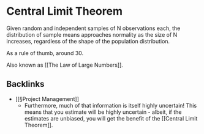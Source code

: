 # Central Limit Theorem
Given random and independent samples of N observations each, the distribution of sample means approaches normality as the size of N increases, regardless of the shape of the population distribution.

As a rule of thumb, around 30.

Also known as [[The Law of Large Numbers]].

## Backlinks
* [[§Project Management]]
	* Furthermore, much of that information is itself highly uncertain! This means that you estimate will be highly uncertain - albeit, if the estimates are unbiased, you will get the benefit of the [[Central Limit Theorem]]. 

<!-- #Life -->

<!-- {BearID:AE5E1696-2366-497E-8E3C-AF51BEDAACEC-15756-000013034459C901} -->
